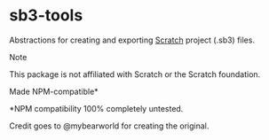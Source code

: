 # sb3-tools

Abstractions for creating and exporting [Scratch](https://scratch.mit.edu)
project (.sb3) files.

> [!NOTE]
> This package is not affiliated with Scratch or the Scratch foundation.

Made NPM-compatible*

*NPM compatibility 100% completely untested.

Credit goes to @mybearworld for creating the original.
